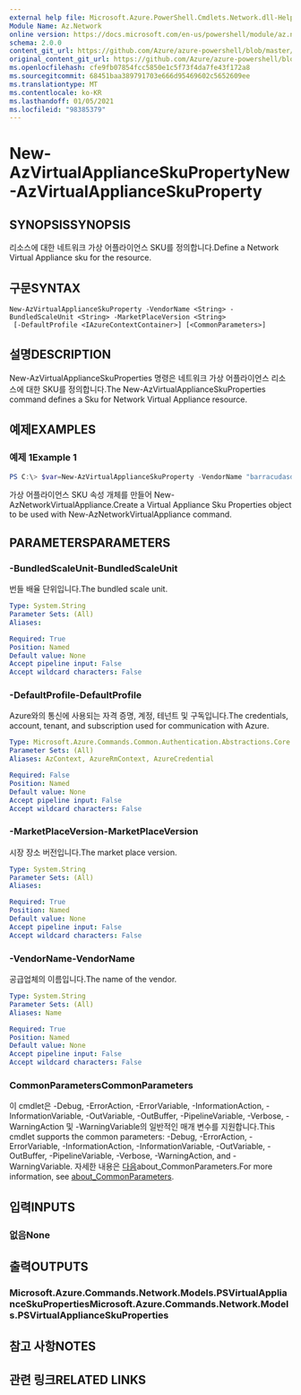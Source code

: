 ```yaml
---
external help file: Microsoft.Azure.PowerShell.Cmdlets.Network.dll-Help.xml
Module Name: Az.Network
online version: https://docs.microsoft.com/en-us/powershell/module/az.network/new-azvirtualapplianceskuproperty
schema: 2.0.0
content_git_url: https://github.com/Azure/azure-powershell/blob/master/src/Network/Network/help/New-AzVirtualApplianceSkuProperty.md
original_content_git_url: https://github.com/Azure/azure-powershell/blob/master/src/Network/Network/help/New-AzVirtualApplianceSkuProperty.md
ms.openlocfilehash: cfe9fb07854fcc5850e1c5f73f4da7fe43f172a8
ms.sourcegitcommit: 68451baa389791703e666d95469602c5652609ee
ms.translationtype: MT
ms.contentlocale: ko-KR
ms.lasthandoff: 01/05/2021
ms.locfileid: "98385379"
---
```

# <span data-ttu-id="27ea3-101">New-AzVirtualApplianceSkuProperty</span><span class="sxs-lookup"><span data-stu-id="27ea3-101">New-AzVirtualApplianceSkuProperty</span></span>

## <span data-ttu-id="27ea3-102">SYNOPSIS</span><span class="sxs-lookup"><span data-stu-id="27ea3-102">SYNOPSIS</span></span>
<span data-ttu-id="27ea3-103">리소스에 대한 네트워크 가상 어플라이언스 SKU를 정의합니다.</span><span class="sxs-lookup"><span data-stu-id="27ea3-103">Define a Network Virtual Appliance sku for the resource.</span></span>

## <span data-ttu-id="27ea3-104">구문</span><span class="sxs-lookup"><span data-stu-id="27ea3-104">SYNTAX</span></span>

```
New-AzVirtualApplianceSkuProperty -VendorName <String> -BundledScaleUnit <String> -MarketPlaceVersion <String>
 [-DefaultProfile <IAzureContextContainer>] [<CommonParameters>]
```

## <span data-ttu-id="27ea3-105">설명</span><span class="sxs-lookup"><span data-stu-id="27ea3-105">DESCRIPTION</span></span>
<span data-ttu-id="27ea3-106">New-AzVirtualApplianceSkuProperties 명령은 네트워크 가상 어플라이언스 리소스에 대한 SKU를 정의합니다.</span><span class="sxs-lookup"><span data-stu-id="27ea3-106">The New-AzVirtualApplianceSkuProperties command defines a Sku for Network Virtual Appliance resource.</span></span>

## <span data-ttu-id="27ea3-107">예제</span><span class="sxs-lookup"><span data-stu-id="27ea3-107">EXAMPLES</span></span>

### <span data-ttu-id="27ea3-108">예제 1</span><span class="sxs-lookup"><span data-stu-id="27ea3-108">Example 1</span></span>
```powershell
PS C:\> $var=New-AzVirtualApplianceSkuProperty -VendorName "barracudasdwanrelease" -BundledScaleUnit 1 -MarketPlaceVersion 'latest'
```

<span data-ttu-id="27ea3-109">가상 어플라이언스 SKU 속성 개체를 만들어 New-AzNetworkVirtualAppliance.</span><span class="sxs-lookup"><span data-stu-id="27ea3-109">Create a Virtual Appliance Sku Properties object to be used with New-AzNetworkVirtualAppliance command.</span></span> 

## <span data-ttu-id="27ea3-110">PARAMETERS</span><span class="sxs-lookup"><span data-stu-id="27ea3-110">PARAMETERS</span></span>

### <span data-ttu-id="27ea3-111">-BundledScaleUnit</span><span class="sxs-lookup"><span data-stu-id="27ea3-111">-BundledScaleUnit</span></span>
<span data-ttu-id="27ea3-112">번들 배율 단위입니다.</span><span class="sxs-lookup"><span data-stu-id="27ea3-112">The bundled scale unit.</span></span>

```yaml
Type: System.String
Parameter Sets: (All)
Aliases:

Required: True
Position: Named
Default value: None
Accept pipeline input: False
Accept wildcard characters: False
```

### <span data-ttu-id="27ea3-113">-DefaultProfile</span><span class="sxs-lookup"><span data-stu-id="27ea3-113">-DefaultProfile</span></span>
<span data-ttu-id="27ea3-114">Azure와의 통신에 사용되는 자격 증명, 계정, 테넌트 및 구독입니다.</span><span class="sxs-lookup"><span data-stu-id="27ea3-114">The credentials, account, tenant, and subscription used for communication with Azure.</span></span>

```yaml
Type: Microsoft.Azure.Commands.Common.Authentication.Abstractions.Core.IAzureContextContainer
Parameter Sets: (All)
Aliases: AzContext, AzureRmContext, AzureCredential

Required: False
Position: Named
Default value: None
Accept pipeline input: False
Accept wildcard characters: False
```

### <span data-ttu-id="27ea3-115">-MarketPlaceVersion</span><span class="sxs-lookup"><span data-stu-id="27ea3-115">-MarketPlaceVersion</span></span>
<span data-ttu-id="27ea3-116">시장 장소 버전입니다.</span><span class="sxs-lookup"><span data-stu-id="27ea3-116">The market place version.</span></span>

```yaml
Type: System.String
Parameter Sets: (All)
Aliases:

Required: True
Position: Named
Default value: None
Accept pipeline input: False
Accept wildcard characters: False
```

### <span data-ttu-id="27ea3-117">-VendorName</span><span class="sxs-lookup"><span data-stu-id="27ea3-117">-VendorName</span></span>
<span data-ttu-id="27ea3-118">공급업체의 이름입니다.</span><span class="sxs-lookup"><span data-stu-id="27ea3-118">The name of the vendor.</span></span>

```yaml
Type: System.String
Parameter Sets: (All)
Aliases: Name

Required: True
Position: Named
Default value: None
Accept pipeline input: False
Accept wildcard characters: False
```

### <span data-ttu-id="27ea3-119">CommonParameters</span><span class="sxs-lookup"><span data-stu-id="27ea3-119">CommonParameters</span></span>
<span data-ttu-id="27ea3-120">이 cmdlet은 -Debug, -ErrorAction, -ErrorVariable, -InformationAction, -InformationVariable, -OutVariable, -OutBuffer, -PipelineVariable, -Verbose, -WarningAction 및 -WarningVariable의 일반적인 매개 변수를 지원합니다.</span><span class="sxs-lookup"><span data-stu-id="27ea3-120">This cmdlet supports the common parameters: -Debug, -ErrorAction, -ErrorVariable, -InformationAction, -InformationVariable, -OutVariable, -OutBuffer, -PipelineVariable, -Verbose, -WarningAction, and -WarningVariable.</span></span> <span data-ttu-id="27ea3-121">자세한 내용은 [다음](http://go.microsoft.com/fwlink/?LinkID=113216)about_CommonParameters.</span><span class="sxs-lookup"><span data-stu-id="27ea3-121">For more information, see [about_CommonParameters](http://go.microsoft.com/fwlink/?LinkID=113216).</span></span>

## <span data-ttu-id="27ea3-122">입력</span><span class="sxs-lookup"><span data-stu-id="27ea3-122">INPUTS</span></span>

### <span data-ttu-id="27ea3-123">없음</span><span class="sxs-lookup"><span data-stu-id="27ea3-123">None</span></span>

## <span data-ttu-id="27ea3-124">출력</span><span class="sxs-lookup"><span data-stu-id="27ea3-124">OUTPUTS</span></span>

### <span data-ttu-id="27ea3-125">Microsoft.Azure.Commands.Network.Models.PSVirtualApplianceSkuProperties</span><span class="sxs-lookup"><span data-stu-id="27ea3-125">Microsoft.Azure.Commands.Network.Models.PSVirtualApplianceSkuProperties</span></span>

## <span data-ttu-id="27ea3-126">참고 사항</span><span class="sxs-lookup"><span data-stu-id="27ea3-126">NOTES</span></span>

## <span data-ttu-id="27ea3-127">관련 링크</span><span class="sxs-lookup"><span data-stu-id="27ea3-127">RELATED LINKS</span></span>
